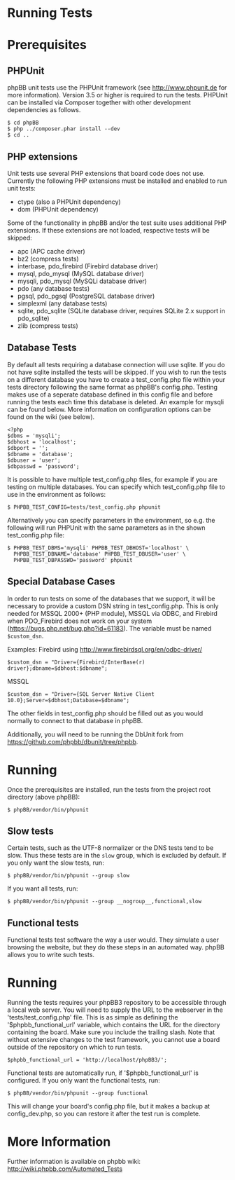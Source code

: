 Running Tests
=============

Prerequisites
=============

PHPUnit
-------

phpBB unit tests use the PHPUnit framework (see http://www.phpunit.de for more
information). Version 3.5 or higher is required to run the tests. PHPUnit can
be installed via Composer together with other development dependencies as
follows.

    $ cd phpBB
    $ php ../composer.phar install --dev
    $ cd ..

PHP extensions
--------------

Unit tests use several PHP extensions that board code does not use. Currently
the following PHP extensions must be installed and enabled to run unit tests:

- ctype (also a PHPUnit dependency)
- dom (PHPUnit dependency)

Some of the functionality in phpBB and/or the test suite uses additional
PHP extensions. If these extensions are not loaded, respective tests
will be skipped:

- apc (APC cache driver)
- bz2 (compress tests)
- interbase, pdo_firebird (Firebird database driver)
- mysql, pdo_mysql (MySQL database driver)
- mysqli, pdo_mysql (MySQLi database driver)
- pdo (any database tests)
- pgsql, pdo_pgsql (PostgreSQL database driver)
- simplexml (any database tests)
- sqlite, pdo_sqlite (SQLite database driver, requires SQLite 2.x support
  in pdo_sqlite)
- zlib (compress tests)

Database Tests
--------------

By default all tests requiring a database connection will use sqlite. If you
do not have sqlite installed the tests will be skipped. If you wish to run the
tests on a different database you have to create a test_config.php file within
your tests directory following the same format as phpBB's config.php. Testing
makes use of a seperate database defined in this config file and before running
the tests each time this database is deleted. An example for mysqli can be
found below. More information on configuration options can be found on the
wiki (see below).

    <?php
    $dbms = 'mysqli';
    $dbhost = 'localhost';
    $dbport = '';
    $dbname = 'database';
    $dbuser = 'user';
    $dbpasswd = 'password';

It is possible to have multiple test_config.php files, for example if you
are testing on multiple databases. You can specify which test_config.php file
to use in the environment as follows:

    $ PHPBB_TEST_CONFIG=tests/test_config.php phpunit

Alternatively you can specify parameters in the environment, so e.g. the
following will run PHPUnit with the same parameters as in the shown
test_config.php file:

    $ PHPBB_TEST_DBMS='mysqli' PHPBB_TEST_DBHOST='localhost' \
      PHPBB_TEST_DBNAME='database' PHPBB_TEST_DBUSER='user' \
      PHPBB_TEST_DBPASSWD='password' phpunit

Special Database Cases
----------------------
In order to run tests on some of the databases that we support, it will be
necessary to provide a custom DSN string in test_config.php. This is only
needed for MSSQL 2000+ (PHP module), MSSQL via ODBC, and Firebird when
PDO_Firebird does not work on your system
(https://bugs.php.net/bug.php?id=61183). The variable must be named `$custom_dsn`.

Examples:
Firebird using http://www.firebirdsql.org/en/odbc-driver/

    $custom_dsn = "Driver={Firebird/InterBase(r) driver};dbname=$dbhost:$dbname";

MSSQL

    $custom_dsn = "Driver={SQL Server Native Client 10.0};Server=$dbhost;Database=$dbname";

The other fields in test_config.php should be filled out as you would normally
to connect to that database in phpBB.

Additionally, you will need to be running the DbUnit fork from
https://github.com/phpbb/dbunit/tree/phpbb.

Running
=======

Once the prerequisites are installed, run the tests from the project root
directory (above phpBB):

    $ phpBB/vendor/bin/phpunit

Slow tests
--------------

Certain tests, such as the UTF-8 normalizer or the DNS tests tend to be slow.
Thus these tests are in the `slow` group, which is excluded by default. If you
only want the slow tests, run:

    $ phpBB/vendor/bin/phpunit --group slow

If you want all tests, run:

    $ phpBB/vendor/bin/phpunit --group __nogroup__,functional,slow


Functional tests
-----------------

Functional tests test software the way a user would. They simulate a user
browsing the website, but they do these steps in an automated way.
phpBB allows you to write such tests.

Running
=======

Running the tests requires your phpBB3 repository to be accessible through a
local web server. You will need to supply the URL to the webserver in
the 'tests/test_config.php' file. This is as simple as defining the
'$phpbb_functional_url' variable, which contains the URL for the directory containing
the board. Make sure you include the trailing slash. Note that without extensive
changes to the test framework, you cannot use a board outside of the repository
on which to run tests.

    $phpbb_functional_url = 'http://localhost/phpBB3/';

Functional tests are automatically run, if '$phpbb_functional_url' is configured.
If you only want the functional tests, run:

    $ phpBB/vendor/bin/phpunit --group functional

This will change your board's config.php file, but it makes a backup at
config_dev.php, so you can restore it after the test run is complete.

More Information
================

Further information is available on phpbb wiki:
http://wiki.phpbb.com/Automated_Tests
